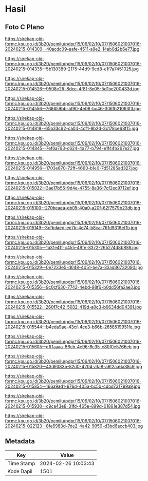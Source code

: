 # Hasil

## Foto C Plano

https://sirekap-obj-formc.kpu.go.id/3b20/pemilu/pdpr/15/06/02/10/07/1506021007016-20240215-014300--40acdc09-aafe-4511-a9e2-14ab0d2b6e77.jpg

https://sirekap-obj-formc.kpu.go.id/3b20/pemilu/pdpr/15/06/02/10/07/1506021007016-20240215-014335--5b130389-2175-44d9-9cd8-e1f7a7451025.jpg

https://sirekap-obj-formc.kpu.go.id/3b20/pemilu/pdpr/15/06/02/10/07/1506021007016-20240215-014526--9508e2ff-8dce-4f81-8e05-5d1be200433d.jpg

https://sirekap-obj-formc.kpu.go.id/3b20/pemilu/pdpr/15/06/02/10/07/1506021007016-20240215-014556--768659bb-af90-4e09-bc46-306fb21093f3.jpg

https://sirekap-obj-formc.kpu.go.id/3b20/pemilu/pdpr/15/06/02/10/07/1506021007016-20240215-014818--65b33c62-ca04-4cf1-9b2d-3c178ce68f15.jpg

https://sirekap-obj-formc.kpu.go.id/3b20/pemilu/pdpr/15/06/02/10/07/1506021007016-20240215-014845--7ef6a763-c624-4a77-b794-e1f44b267e27.jpg

https://sirekap-obj-formc.kpu.go.id/3b20/pemilu/pdpr/15/06/02/10/07/1506021007016-20240215-014956--1703e870-72ff-4660-b1e0-7d51285ad327.jpg

https://sirekap-obj-formc.kpu.go.id/3b20/pemilu/pdpr/15/06/02/10/07/1506021007016-20240215-015022--3ae17b55-9d4e-4755-8a36-7cf2ec9712ef.jpg

https://sirekap-obj-formc.kpu.go.id/3b20/pemilu/pdpr/15/06/02/10/07/1506021007016-20240215-015100--270beaea-eb05-40a0-a20f-62f7579b23db.jpg

https://sirekap-obj-formc.kpu.go.id/3b20/pemilu/pdpr/15/06/02/10/07/1506021007016-20240215-015149--3cfbdaed-ee7b-4e74-b8ca-761d9316ef1b.jpg

https://sirekap-obj-formc.kpu.go.id/3b20/pemilu/pdpr/15/06/02/10/07/1506021007016-20240215-015305--1a31e41f-c455-49fe-8372-265274d8b886.jpg

https://sirekap-obj-formc.kpu.go.id/3b20/pemilu/pdpr/15/06/02/10/07/1506021007016-20240215-015329--0e7233e5-d048-4d51-be7a-33ad36732090.jpg

https://sirekap-obj-formc.kpu.go.id/3b20/pemilu/pdpr/15/06/02/10/07/1506021007016-20240215-015356--9c0cf630-7742-4ebd-98f6-b0dd56fa2ae3.jpg

https://sirekap-obj-formc.kpu.go.id/3b20/pemilu/pdpr/15/06/02/10/07/1506021007016-20240215-015522--260f7c42-5082-419d-a0c3-b9634dd04391.jpg

https://sirekap-obj-formc.kpu.go.id/3b20/pemilu/pdpr/15/06/02/10/07/1506021007016-20240215-015544--b4eda9ae-43cf-4ce3-b66b-2658519951fe.jpg

https://sirekap-obj-formc.kpu.go.id/3b20/pemilu/pdpr/15/06/02/10/07/1506021007016-20240215-015605--dff1aaaa-86cb-4e96-8c35-e80f0e5766eb.jpg

https://sirekap-obj-formc.kpu.go.id/3b20/pemilu/pdpr/15/06/02/10/07/1506021007016-20240215-015820--43d90835-82d0-4204-a1a8-a8f2aa6a38c9.jpg

https://sirekap-obj-formc.kpu.go.id/3b20/pemilu/pdpr/15/06/02/10/07/1506021007016-20240215-015854--166a9ad1-976d-405a-bc5b-cdbd731799a9.jpg

https://sirekap-obj-formc.kpu.go.id/3b20/pemilu/pdpr/15/06/02/10/07/1506021007016-20240215-015930--c9ca43e8-31fd-465e-899d-01861e387d54.jpg

https://sirekap-obj-formc.kpu.go.id/3b20/pemilu/pdpr/15/06/02/10/07/1506021007016-20240215-022123--8fe6983d-7de2-4a42-9050-d3bd6accb403.jpg


## Metadata

| Key        | Value               |
| ---------- | ------------------- |
| Time Stamp | 2024-02-26 10:03:43 |
| Kode Dapil | 1501                |



